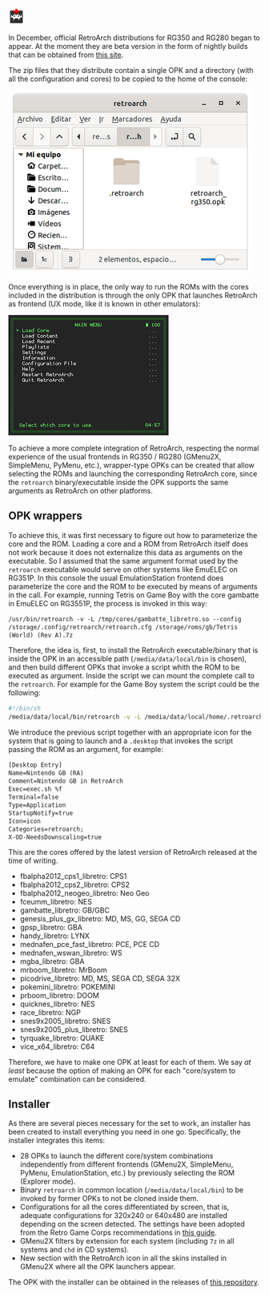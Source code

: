 ![Icon](images/icon.png)

In December, official RetroArch distributions for RG350 and RG280 began to appear. At the moment they are beta version in the form of nightly builds that can be obtained from [this site](https://buildbot.libretro.com/nightly/dingux/mips32/).

The zip files that they distribute contain a single OPK and a directory (with all the configuration and cores) to be copied to the home of the console:

![Files](images/files.png)

Once everything is in place, the only way to run the ROMs with the cores included in the distribution is through the only OPK that launches RetroArch as frontend (UX mode, like it is known in other emulators):

![Frontend](images/frontend.png)

To achieve a more complete integration of RetroArch, respecting the normal experience of the usual frontends in RG350 / RG280 (GMenu2X, SimpleMenu, PyMenu, etc.), wrapper-type OPKs can be created that allow selecting the ROMs and launching the corresponding RetroArch core, since the `retroarch` binary/executable inside the OPK supports the same arguments as RetroArch on other platforms.

## OPK wrappers

To achieve this, it was first necessary to figure out how to parameterize the core and the ROM. Loading a core and a ROM from RetroArch itself does not work because it does not externalize this data as arguments on the executable. So I assumed that the same argument format used by the `retroarch` executable would serve on other systems like EmuELEC on RG351P. In this console the usual EmulationStation frontend does parameterize the core and the ROM to be executed by means of arguments in the call. For example, running Tetris on Game Boy with the core gambatte in EmuELEC on RG3551P, the process is invoked in this way:

```
/usr/bin/retroarch -v -L /tmp/cores/gambatte_libretro.so --config /storage/.config/retroarch/retroarch.cfg /storage/roms/gb/Tetris (World) (Rev A).7z
```

Therefore, the idea is, first, to install the RetroArch executable/binary that is inside the OPK in an accessible path (`/media/data/local/bin` is chosen), and then build different OPKs that invoke a script whith the ROM to be executed as argument. Inside the script we can mount the complete call to the `retroarch`. For example for the Game Boy system the script could be the following:

```bash
#!/bin/sh
/media/data/local/bin/retroarch -v -L /media/data/local/home/.retroarch/cores/gambatte_libretro.so --config /media/data/local/home/.retroarch/retroarch.cfg "$1"
```

We introduce the previous script together with an appropriate icon for the system that is going to launch and a `.desktop` that invokes the script passing the ROM as an argument, for example:

```
[Desktop Entry]
Name=Nintendo GB (RA)
Comment=Nintendo GB in RetroArch
Exec=exec.sh %f
Terminal=false
Type=Application
StartupNotify=true
Icon=icon
Categories=retroarch;
X-OD-NeedsDownscaling=true
```

This are the cores offered by the latest version of RetroArch released at the time of writing.

* fbalpha2012_cps1_libretro: CPS1
* fbalpha2012_cps2_libretro: CPS2
* fbalpha2012_neogeo_libretro: Neo Geo
* fceumm_libretro: NES
* gambatte_libretro: GB/GBC
* genesis_plus_gx_libretro: MD, MS, GG, SEGA CD
* gpsp_libretro: GBA
* handy_libretro: LYNX
* mednafen_pce_fast_libretro: PCE, PCE CD
* mednafen_wswan_libretro: WS
* mgba_libretro: GBA
* mrboom_libretro: MrBoom
* picodrive_libretro: MD, MS, SEGA CD, SEGA 32X
* pokemini_libretro: POKEMINI
* prboom_libretro: DOOM
* quicknes_libretro: NES
* race_libretro: NGP
* snes9x2005_libretro: SNES
* snes9x2005_plus_libretro: SNES
* tyrquake_libretro: QUAKE
* vice_x64_libretro: C64

Therefore, we have to make one OPK at least for each of them. We say *at least* because the option of making an OPK for each "core/system to emulate" combination can be considered.

## Installer

As there are several pieces necessary for the set to work, an installer has been created to install everything you need in one go. Specifically, the installer integrates this items:

* 28 OPKs to launch the different core/system combinations independently from different frontends (GMenu2X, SimpleMenu, PyMenu, EmulationStation, etc.) by previously selecting the ROM (Explorer mode).
* Binary `retroarch` in common location (`/media/data/local/bin`) to be invoked by former OPKs to not be cloned inside them.
* Configurations for all the cores differentiated by screen, that is, adequate configurations for 320x240 or 640x480 are installed depending on the screen detected. The settings have been adopted from the Retro Game Corps recommendations in [this guide](https://retrogamecorps.com/2020/12/24/guide-retroarch-on-rg350-and-rg280-devices/).
* GMenu2X filters by extension for each system (including `7z` in all systems and `chd` in CD systems).
* New section with the RetroArch icon in all the skins installed in GMenu2X where all the OPK launchers appear.

The OPK with the installer can be obtained in the releases of [this repository](https://github.com/eduardofilo/RG350_ra_installer/releases/latest).
